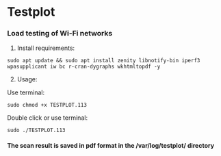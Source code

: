 # Testplot
### Load testing of Wi-Fi networks

1. Install requirements:

```
sudo apt update && sudo apt install zenity libnotify-bin iperf3 wpasupplicant iw bc r-cran-dygraphs wkhtmltopdf -y
```

2. Usage:

Use terminal:
```
sudo chmod +x TESTPLOT.113
```

Double click or use terminal:

```
sudo ./TESTPLOT.113
```

#### The scan result is saved in pdf format in the /var/log/testplot/ directory
